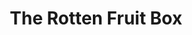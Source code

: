 ---
title: The Rotten Fruit Box
url: 'https://therottenfruitbox.com/'
categories:
  - 1e06ea25-373d-440c-9abd-408710b475d0
  - a1a4ac88-627d-4bc7-a5b5-d3dcdc10cc43
tags:
  - nomad
description: >-
  100% Natural Freeze-Dried Fruit Snacks from Spain and Portugal shipped to you.
  The fruit you’re enjoying would have otherwise gone unused and rotted away on
  the ground. We also think that the name "Rotten" helps bring attention to the
  serious issue of food waste. Delicious, healthy, 100% natural, with a long
  shelf life, our freeze dried fruit snack pouches are ideal for home, work,
  office, to take to school, camping or just about anywhere. Help reduce food
  waste. Help small local farmers. We use 100% compostable packaging and ship
  with your local postal service because it is the lowest carbon footprint
  option.  But reducing carbon emissions is not enough, and we plant trees to
  compensate for our CO2 emissions.
image: null
blueprint: action

---